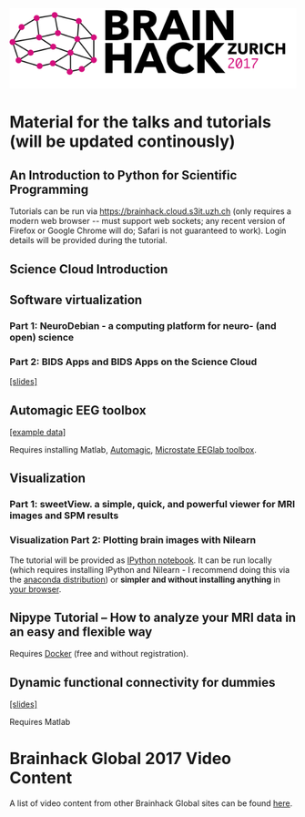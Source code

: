 ![](images/Brainhack_Zurich_2017.png)
# Material for the talks and tutorials (will be updated continously)

## An Introduction to Python for Scientific Programming

Tutorials can be run via https://brainhack.cloud.s3it.uzh.ch (only requires a modern web browser -- must support web sockets; any recent version of Firefox or Google Chrome will do; Safari is not guaranteed to work). Login details will be provided during the tutorial.

## Science Cloud Introduction

## Software virtualization
### Part 1: NeuroDebian - a computing platform for neuro- (and open) science


### Part 2: BIDS Apps and BIDS Apps on the Science Cloud
[\[slides\]](https://docs.google.com/presentation/d/1gMB3LyjEx7UtECKnSfrTcW9EqWvfSt6wL6KpJuypFn0/edit?usp=sharing)

## Automagic EEG toolbox
[\[example data\]](https://www.dropbox.com/s/ff4lx9m6mj871at/AutomagicData.zip?dl=0)

Requires installing Matlab, [Automagic](https://github.com/amirrezaw/automagic),
[Microstate EEGlab toolbox](https://github.com/atpoulsen/Microstate-EEGlab-toolbox).


## Visualization

### Part 1: sweetView. a simple, quick, and powerful viewer for MRI images and SPM results


### Visualization Part 2: Plotting brain images with Nilearn
The tutorial will be provided as [IPython notebook](github.com/fliem/nilearn_tutorials/blob/master/2_0_visualization_of_brain_images_simple.ipynb).
It can be run locally (which requires installing IPython and Nilearn - I recommend doing this via the [anaconda distribution](http://www.continuum.io/downloads))
or **simpler and without installing anything** in [your browser](brainhack.cloud.s3it.uzh.ch).


## Nipype Tutorial – How to analyze your MRI data in an easy and flexible way
Requires [Docker](https://www.docker.com/products/overview)
(free and without registration).

## Dynamic functional connectivity for dummies
[\[slides\]](http://miplab.epfl.ch/media/BrainHack.pdf)

Requires Matlab



# Brainhack Global 2017 Video Content
A list of video content from other Brainhack Global sites can be found
[here](https://hackpad.com/Brainhack-Global-2017-Video-Content-ZP53JJlhGyJ).
